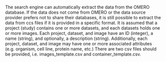 The search engine can automatically extract the data from the OMERO database.
If the data does not come from OMERO or the data source provider prefers not to share their databases, it is still possible to extract the data from ccs files if it is provided in a specific format.
It is assumed that a project (study) contains one or more datasets, and each datasets holds one or more images. 
Each project, dataset, and image have an ID (integer), a name (string), and optionally, a description (string). 
Additionally, each project, dataset, and image may have one or more associated attributes (e.g. organism, cell line, protein name, etc.)
There are two csv files should be provided, i.e. images_template.csv and container_template.csv.
